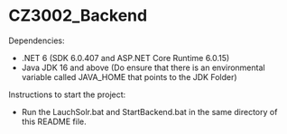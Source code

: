 # CZ3002_Backend

Dependencies:
- .NET 6 (SDK 6.0.407 and ASP.NET Core Runtime 6.0.15)
- Java JDK 16 and above (Do ensure that there is an environmental variable called JAVA_HOME that points to the JDK Folder)

Instructions to start the project:
- Run the LauchSolr.bat and StartBackend.bat in the same directory of this README file. 
